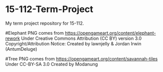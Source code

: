 # 15-112-Term-Project
My term project repository for 15-112.

#Elephant PNG comes from https://opengameart.org/content/elephant-rework 
Under Creative Commons Attribution (CC BY) version 3.0
Copyright/Attribution Notice: 
Created by lawnjelly & Jordan Irwin (AntumDeluge)

#Tree PNG comes from https://opengameart.org/content/savannah-tiles 
Under CC-BY-SA 3.0
Created by Modanung 